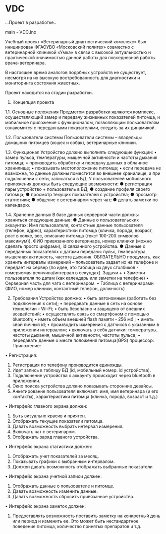 # VDC
...Проект в разработке..

main - VDC.ino

Учебный проект «Ветеринарный диагностический комплекс» был инициирован
ФГАОУВО «Московский политех» совместно с ветеринарной клиникой
«Умка» в связи с высокой актуальностью и практической значимостью
данной работы для повседневной работы врача-ветеринара.

В настоящее время аналогов подобных устройств не существует,
несмотря на их высокую востребованность для диагностики и мониторинга
состояния животных.
   
Проект находится на стадии разработки.

1. Концепция проекта

1.1. Основные положения
Предметом разработки являются комплекс, осуществляющий замер и передачу жизненных показателей питомца, и мобильное приложение с функционалом, позволяющим пользователям ознакомится с переданными показателями, следить за их динамикой.  

1.2. Пользователи системы
Пользователи системы – владельцы домашних питомцев (кошек и собак), ветеринарные клиники.

1.3. Функционал
Устройство должно выполнять следующие функции:
•	замер пульса, температуры, мышечной активности и частоты дыхания питомца;
•	производить обработку и передачу данных в облачное хранилище;
•	показывать местоположение питомца;
•	если передача не возможна, то данные должны поместится во внешнее хранилище, а при подключении к сети, записаться в БД;
У пользователей мобильного приложения должны быть следующие возможности:
●	регистрация пары устройство + пользователь в БД;
●	создание профиля своего питомца;
●	просмотр текущих показателей с устройства;
●	просмотр статистики;
●	общение с ветеринаром через чат;
●	делать заметки по календарю.

1.4. Хранение данных
В базе данных серверной части должны храниться следующие данные:
●	Данные о пользовательских аккаунтах: Имя пользователя, контактные данные пользователя (телефон, адрес), характеристики питомца (кличка, порода, возраст, рост в холке, вес, описание питомца (текст 100-200 символов максимум)), ФИО привязанного ветеринара, номер клиники (можно сделать просто цифрами), id связанного устройства. 
●	Данные о переданных показателях с датами передачи: пульс, температура, мышечная активность, частота дыхания. ОБЯЗАТЕЛЬНО продумать, как хранить интервалы измерений – пользователь задает их на телефоне и передает на сервер (по идее, это таблица из двух столбиков - измеряемая величина/интервал в секундах).
Задачи +
•	Заметки пользователя по датам (как календарь или заметки на телефоне)
•	Серверная часть для чата с ветеринаром.
•	Таблица с ветеринарами (ФИО, номер клиники, контактный телефон, должность) 


2. Требования
Устройство должно:
•	быть автономным (работать без подключения к сети);
•	передавать данные в сеть на основе технологии - Wi-Fi;
•	быть безопасно и защищено от внешних воздействий;
•	осуществлять связь со смартфоном с помощью bluetooth;
•	иметь объем внешней flash памяти - 256 мб ;
•	иметь свой личный id;
•	производить измерения с датчиков с указанным в приложении интервалом;
•	включать в себя датчики: температуры, частоты дыхания, мышечной активности, частоты пульса;
•	передавать данные о месте положения питомца(GPS)
процессор:
Приложение:

•	Регистрация:
1.	Регистрация по телефону производится единожды.
2.	Идет запись в таблицу БД (id, мобильный номер. id устройства).
3.	Подключение устройства к аккаунту происходит через bluetooth в приложении.
4.	Окно поиска устройства должно показывать сторонние девайсы. 
5.	Анкетирование пользователя включает: имя, имя ветеринара (и его контакты), характеристики питомца (кличка, порода, возраст и т.д.)

•	Интерфейс главного экрана должен: 
1.	Быть визуально красив и приятен.
2.	Отображать текущие показатели питомца.
3.	Давать возможность выбрать интервал измерения.
4.	Включать чат с ветеринаром.
5.	Отображать заряд главного устройства.

•	Интерфейс экрана статистики должен:
1.	Отображать учет показателей за месяц.
2.	Показывать графики с выбранным интервалом.
3.	Должен давать возможность отображать выбранные показатели

•	Интерфейс экрана учетной записи должен:
1.	Отображать данные о пользователе и питомце.
2.	Давать возможность изменить данные.
3.	Давать возможность сбросить привязанное устройство.

•	Интерфейс экрана заметок должен:
1.	Предоставлять возможность поставить заметку на конкретный день или период и изменить ее. Это может быть нестандартное поведение питомца, количество принятых препаратов и т.д.

